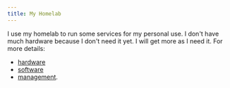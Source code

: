 ```yaml
---
title: My Homelab
---
```


I use my homelab to run some services for my personal use. I don't have much hardware because I don't need it yet. I will get more as I need it. For more details:

- [hardware](../2-hardware)
- [software](../3-software)
- [management](../4-management).
